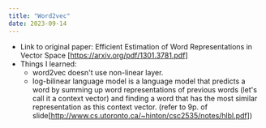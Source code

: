 ```yaml
---
title: "Word2vec"
date: 2023-09-14
---
```


- Link to original paper: Efficient Estimation of Word Representations in Vector Space [https://arxiv.org/pdf/1301.3781.pdf]
- Things I learned:
  - word2vec doesn't use non-linear layer.
  - log-bilinear language model is a language model that predicts a word by summing up word representations of previous words (let's call it a context vector) and finding a word that has the most similar representation as this context vector. (refer to 9p. of slide[http://www.cs.utoronto.ca/~hinton/csc2535/notes/hlbl.pdf])
  
